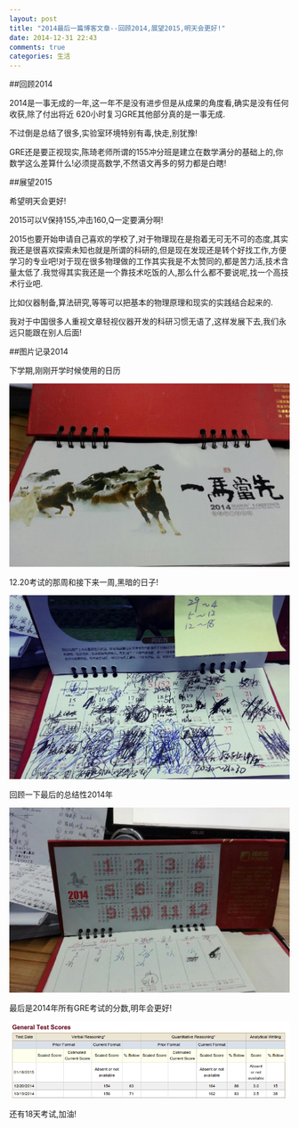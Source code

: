 ```yaml
---
layout: post
title: "2014最后一篇博客文章--回顾2014,展望2015,明天会更好!"
date: 2014-12-31 22:43
comments: true
categories: 生活
---
```


##回顾2014

2014是一事无成的一年,这一年不是没有进步但是从成果的角度看,确实是没有任何收获,除了付出将近
620小时复习GRE其他部分真的是一事无成.

不过倒是总结了很多,实验室环境特别有毒,快走,别犹豫!

GRE还是要正视现实,陈琦老师所谓的155冲分班是建立在数学满分的基础上的,你数学这么差算什么!必须提高数学,不然语文再多的努力都是白瞎!

<!--more-->

##展望2015

希望明天会更好!

2015可以V保持155,冲击160,Q一定要满分啊!

2015也要开始申请自己喜欢的学校了,对于物理现在是抱着无可无不可的态度,其实我还是很喜欢探索未知也就是所谓的科研的,但是现在发现还是转个好找工作,方便学习的专业吧!对于现在很多物理做的工作其实我是不太赞同的,都是苦力活,技术含量太低了.我觉得其实我还是一个靠技术吃饭的人,那么什么都不要说呢,找一个高技术行业吧.

比如仪器制备,算法研究,等等可以把基本的物理原理和现实的实践结合起来的.

我对于中国很多人重视文章轻视仪器开发的科研习惯无语了,这样发展下去,我们永远只能跟在别人后面!

##图片记录2014

下学期,刚刚开学时候使用的日历

![tu1](/images/2014/1.jpg)


12.20考试的那周和接下来一周,黑暗的日子!

![tu2](/images/2014/2.jpg)

回顾一下最后的总结性2014年

![tu3](/images/2014/3.jpg)

最后是2014年所有GRE考试的分数,明年会更好!

![tu4](/images/2014/4.png)

还有18天考试,加油!


